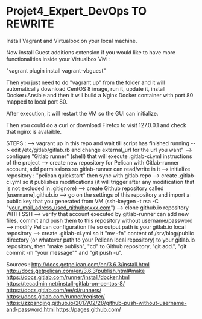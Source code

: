 # Projet4_Expert_DevOps TO REWRITE
 
Install Vagrant and Virtualbox on your local machine.

Now install Guest additions extension if you would like to have more functionalities inside your Virtualbox VM :

"vagrant plugin install vagrant-vbguest"

Then you just need to do "vagrant up" from the folder and it will automatically download CentOS 8 image, run it, update it, install Docker+Ansible and then it will build a Nginx Docker container with port 80 mapped to local port 80.

After execution, it will restart the VM so the GUI can initialize.

Then you could do a curl or download Firefox to visit 127.0.0.1 and check that nginx is avalaible.

STEPS : 
--> vagrant up in this repo and wait till script has finished running
--> edit /etc/gitlab/gitlab.rb and change external_url for the url you want"
--> configure "Gitlab runner" (shell) that will execute .gitlab-ci.yml instructions of the project
--> create new repository for Pelican with Gitlab-runner account, add permissions so gitlab-runner can read/write in it
--> initialize repository : "pelican quickstart" then sync with gitlab repo
--> create .gitlab-ci.yml so it publishes modifications (it will trigger after any modification that is not excluded in .gitignore)
--> create Github repository called [username].github.io 
--> go on the settings of this repository and import a public key that you generated from VM (ssh-keygen -t rsa -C "your_mail_adress_used_github@xxx.com")
--> clone github.io repository WITH SSH
--> verify that account executed by gitlab-runner can add new files, commit and push them to this repository without username/password
--> modify Pelican configuration file so output path is your gitlab.io local repository
--> create .gitlab-ci.yml so it "mv -fn" content of /srv/blog/public directory (or whatever path to your Pelican local repository) to your gitlab.io repository, 
then "make publish", "cd" to Github repository, "git add.", "git commit -m "your message"" and "git push -u".


Sources : 
http://docs.getpelican.com/en/3.6.3/install.html
http://docs.getpelican.com/en/3.6.3/publish.html#make
https://docs.gitlab.com/runner/install/docker.html
https://tecadmin.net/install-gitlab-on-centos-8/
https://docs.gitlab.com/ee/ci/runners/
https://docs.gitlab.com/runner/register/
https://zzpanqing.github.io/2017/02/28/github-push-without-username-and-password.html
https://pages.github.com/

